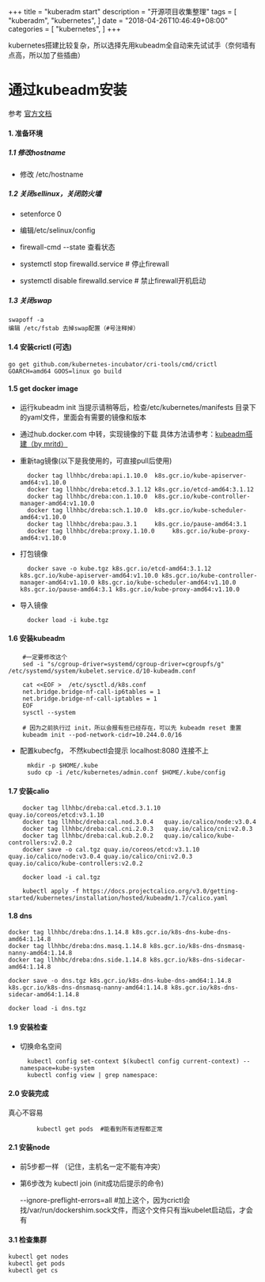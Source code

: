 
+++
title = "kuberadm start"
description = "开源项目收集整理"
tags = [
    "kuberadm",
    "kubernetes",
]
date = "2018-04-26T10:46:49+08:00"
categories = [
    "kubernetes",
]
+++


kubernetes搭建比较复杂，所以选择先用kubeadm全自动来先试试手（奈何墙有点高，所以加了些插曲）



# 通过kubeadm安装
参考 [官方文档](https://kubernetes.io/docs/setup/independent/install-kubeadm/)

#### 1. 准备环境
##### 1.1 修改hostname
* 修改  /etc/hostname

##### 1.2 关闭sellinux，关闭防火墙
* setenforce 0
* 编辑/etc/selinux/config

* firewall-cmd --state  查看状态 
* systemctl stop firewalld.service # 停止firewall 
* systemctl disable firewalld.service # 禁止firewall开机启动 

##### 1.3 关闭swap

    swapoff -a
    编辑 /etc/fstab 去掉swap配置（#号注释掉）

#### 1.4 安装crictl (可选)

    go get github.com/kubernetes-incubator/cri-tools/cmd/crictl
    GOARCH=amd64 GOOS=linux go build

#### 1.5 get docker image

* 运行kubeadm init 当提示请稍等后，检查/etc/kubernetes/manifests 目录下的yaml文件，里面会有需要的镜像和版本
* 通过hub.docker.com 中转，实现镜像的下载  具体方法请参考：[kubeadm搭建（by mritd）](https://mritd.me/2016/10/29/set-up-kubernetes-cluster-by-kubeadm/)
* 重新tag镜像(以下是我使用的，可直接pull后使用)

        docker tag llhhbc/dreba:api.1.10.0  k8s.gcr.io/kube-apiserver-amd64:v1.10.0
        docker tag llhhbc/dreba:etcd.3.1.12 k8s.gcr.io/etcd-amd64:3.1.12
        docker tag llhhbc/dreba:con.1.10.0  k8s.gcr.io/kube-controller-manager-amd64:v1.10.0
        docker tag llhhbc/dreba:sch.1.10.0  k8s.gcr.io/kube-scheduler-amd64:v1.10.0
        docker tag llhhbc/dreba:pau.3.1     k8s.gcr.io/pause-amd64:3.1
        docker tag llhhbc/dreba:proxy.1.10.0     k8s.gcr.io/kube-proxy-amd64:v1.10.0

* 打包镜像

        docker save -o kube.tgz k8s.gcr.io/etcd-amd64:3.1.12 k8s.gcr.io/kube-apiserver-amd64:v1.10.0 k8s.gcr.io/kube-controller-manager-amd64:v1.10.0 k8s.gcr.io/kube-scheduler-amd64:v1.10.0 k8s.gcr.io/pause-amd64:3.1 k8s.gcr.io/kube-proxy-amd64:v1.10.0 

* 导入镜像

        docker load -i kube.tgz

#### 1.6 安装kubeadm

        #一定要修改这个
        sed -i "s/cgroup-driver=systemd/cgroup-driver=cgroupfs/g" /etc/systemd/system/kubelet.service.d/10-kubeadm.conf
        
        cat <<EOF >  /etc/sysctl.d/k8s.conf
        net.bridge.bridge-nf-call-ip6tables = 1
        net.bridge.bridge-nf-call-iptables = 1
        EOF
        sysctl --system

        # 因为之前执行过 init，所以会报有些已经存在，可以先 kubeadm reset 重置
        kubeadm init --pod-network-cidr=10.244.0.0/16

* 配置kubecfg， 不然kubectl会提示 localhost:8080 连接不上

        mkdir -p $HOME/.kube
        sudo cp -i /etc/kubernetes/admin.conf $HOME/.kube/config

<!-- #### 1.7 安装fannel

    docker tag llhhbc/dreba:fan.0.9.1 quay.io/coreos/flannel:v0.9.1-amd64
    docker save -o fan.tgz quay.io/coreos/flannel:v0.9.1-amd64
    docker load -i fan.tgz

    wget https://raw.githubusercontent.com/coreos/flannel/v0.9.1/Documentation/kube-flannel.yml
    kubectl apply -f kube-fannel.yaml -->
#### 1.7 安装calio

        docker tag llhhbc/dreba:cal.etcd.3.1.10 quay.io/coreos/etcd:v3.1.10
        docker tag llhhbc/dreba:cal.nod.3.0.4   quay.io/calico/node:v3.0.4
        docker tag llhhbc/dreba:cal.cni.2.0.3   quay.io/calico/cni:v2.0.3
        docker tag llhhbc/dreba:cal.kub.2.0.2   quay.io/calico/kube-controllers:v2.0.2
        docker save -o cal.tgz quay.io/coreos/etcd:v3.1.10 quay.io/calico/node:v3.0.4 quay.io/calico/cni:v2.0.3 quay.io/calico/kube-controllers:v2.0.2

        docker load -i cal.tgz

        kubectl apply -f https://docs.projectcalico.org/v3.0/getting-started/kubernetes/installation/hosted/kubeadm/1.7/calico.yaml


#### 1.8 dns

    docker tag llhhbc/dreba:dns.1.14.8 k8s.gcr.io/k8s-dns-kube-dns-amd64:1.14.8
    docker tag llhhbc/dreba:dns.masq.1.14.8 k8s.gcr.io/k8s-dns-dnsmasq-nanny-amd64:1.14.8
    docker tag llhhbc/dreba:dns.side.1.14.8 k8s.gcr.io/k8s-dns-sidecar-amd64:1.14.8

    docker save -o dns.tgz k8s.gcr.io/k8s-dns-kube-dns-amd64:1.14.8 k8s.gcr.io/k8s-dns-dnsmasq-nanny-amd64:1.14.8 k8s.gcr.io/k8s-dns-sidecar-amd64:1.14.8

    docker load -i dns.tgz

#### 1.9 安装检查
* 切换命名空间

        kubectl config set-context $(kubectl config current-context) --namespace=kube-system
        kubectl config view | grep namespace:

#### 2.0 安装完成
真心不容易
            
            kubectl get pods  #能看到所有进程都正常

#### 2.1 安装node
* 前5步都一样  （记住，主机名一定不能有冲突）
* 第6步改为 kubectl join  (init成功后提示的命令)

    --ignore-preflight-errors=all  #加上这个，因为crictl会找/var/run/dockershim.sock文件，而这个文件只有当kubelet启动后，才会有

#### 3.1 检查集群

    kubectl get nodes
    kubectl get pods
    kubectl get cs

